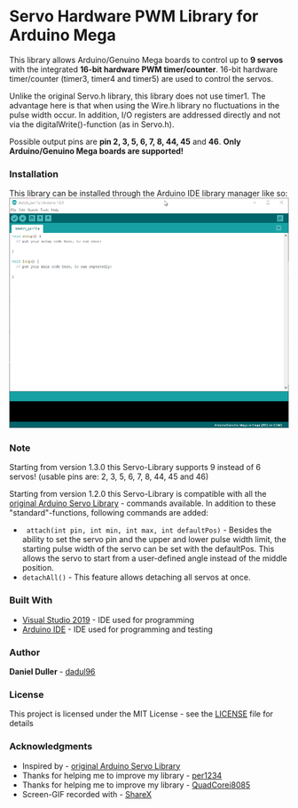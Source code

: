 # Servo Hardware PWM Library for Arduino Mega

This library allows Arduino/Genuino Mega boards to control up to **9 servos** with the integrated **16-bit hardware PWM timer/counter**.
16-bit hardware timer/counter (timer3, timer4 and timer5) are used to control the servos.

Unlike the original Servo.h library, this library does not use timer1.
The advantage here is that when using the Wire.h library no fluctuations in the pulse width occur.
In addition, I/O registers are addressed directly and not via the digitalWrite()-function (as in Servo.h).

Possible output pins are **pin 2, 3, 5, 6, 7, 8, 44, 45** and **46**. 
**Only Arduino/Genuino Mega boards are supported!**

### Installation
This library can be installed through the Arduino IDE library manager like so:
![](installation.gif)

### Note
Starting from version 1.3.0 this Servo-Library supports 9 instead of 6 servos! (usable pins are: 2, 3, 5, 6, 7, 8, 44, 45 and 46)

Starting from version 1.2.0 this Servo-Library is compatible with all the [original Arduino Servo Library](https://github.com/arduino-libraries/Servo) - commands available. In addition to these "standard"-functions, following commands are added:
* ``` attach(int pin, int min, int max, int defaultPos)``` - Besides the ability to set the servo pin and the upper and lower pulse width limit, the starting pulse width of the servo can be set with the defaultPos. This allows the servo to start from a user-defined angle instead of the middle position.
* ```detachAll()``` - This feature allows detaching all servos at once.

### Built With
* [Visual Studio 2019](https://visualstudio.microsoft.com/) - IDE used for programming
* [Arduino IDE](https://www.arduino.cc/en/Main/Software) - IDE used for programming and testing

### Author
**Daniel Duller** - [dadul96](https://github.com/dadul96)

### License
This project is licensed under the MIT License - see the [LICENSE](LICENSE) file for details

### Acknowledgments
* Inspired by - [original Arduino Servo Library](https://github.com/arduino-libraries/Servo)
* Thanks for helping me to improve my library - [per1234](https://github.com/per1234)
* Thanks for helping me to improve my library - [QuadCorei8085](https://github.com/QuadCorei8085)
* Screen-GIF recorded with - [ShareX](https://getsharex.com/)
